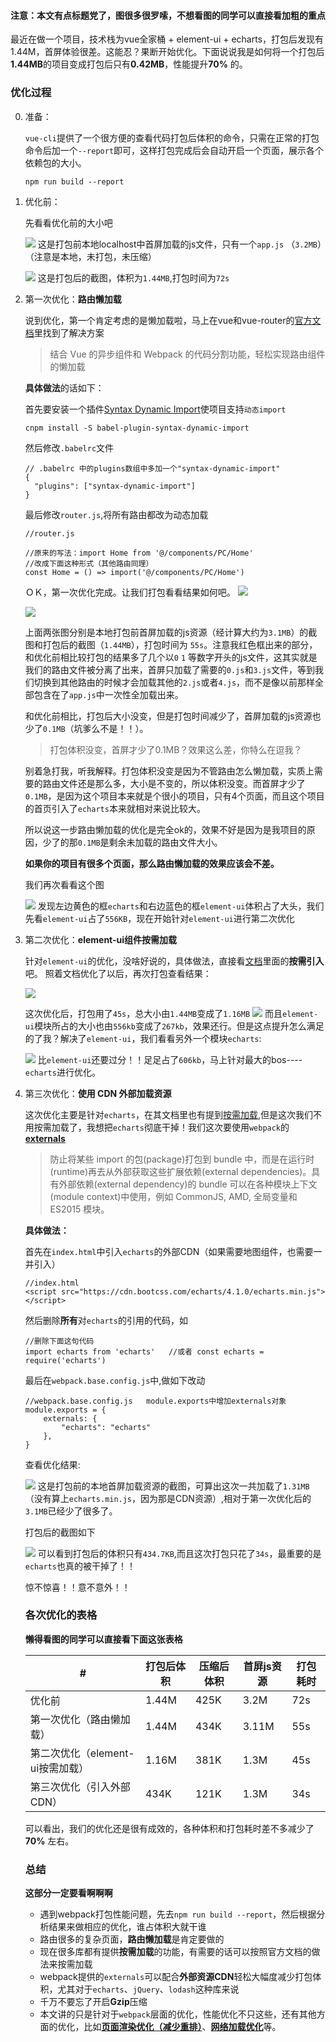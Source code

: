 
#### 注意：本文有点标题党了，图很多很罗嗦，不想看图的同学可以直接看**加粗的重点**

 最近在做一个项目，技术栈为vue全家桶 + element-ui + echarts，打包后发现有1.44M，首屏体验很差。这能忍？果断开始优化。下面说说我是如何将一个打包后**1.44MB**的项目变成打包后只有**0.42MB**，性能提升**70%** 的。

### 优化过程
0. 准备：

    `vue-cli`提供了一个很方便的查看代码打包后体积的命令，只需在正常的打包命令后加一个`--report`即可，这样打包完成后会自动开启一个页面，展示各个依赖包的大小。
    ```
    npm run build --report
    ```
1. 优化前：
    
    先看看优化前的大小吧

    ![](https://user-gold-cdn.xitu.io/2018/5/19/16378d158576c3d9?w=743&h=278&f=png&s=10398)
    这是打包前本地localhost中首屏加载的js文件，只有一个`app.js` （`3.2MB`）（注意是本地，未打包，未压缩）
    
    ![](https://user-gold-cdn.xitu.io/2018/5/19/16378d00a5128524?w=1912&h=944&f=png&s=245497)
    这是打包后的截图，体积为``1.44MB``,打包时间为``72s``
    

2. 第一次优化：**路由懒加载**

    说到优化，第一个肯定考虑的是懒加载啦，马上在vue和vue-router的[官方文档](https://router.vuejs.org/zh-cn/advanced/lazy-loading.html)里找到了解决方案
    > 结合 Vue 的异步组件和 Webpack 的代码分割功能，轻松实现路由组件的懒加载
    
    **具体做法**的话如下：
    
    首先要安装一个插件[Syntax Dynamic Import](https://babeljs.io/docs/plugins/syntax-dynamic-import/)使项目支持`动态import`
    ```
    cnpm install -S babel-plugin-syntax-dynamic-import
    ```
    然后修改`.babelrc`文件
    ```
    // .babelrc 中的plugins数组中多加一个"syntax-dynamic-import"
    {
      "plugins": ["syntax-dynamic-import"]
    }
    ```
    最后修改`router.js`,将所有路由都改为动态加载
    ```
    //router.js
    
    //原来的写法：import Home from '@/components/PC/Home'
    //改成下面这种形式（其他路由同理）
    const Home = () => import('@/components/PC/Home')       
    ```
    ＯＫ，第一次优化完成。让我们打包看看结果如何吧。
    ![](https://user-gold-cdn.xitu.io/2018/5/19/16378ebbef37cd4d?w=734&h=153&f=png&s=14986)
    
    ![](https://user-gold-cdn.xitu.io/2018/5/19/16378e67cd697ebc?w=1898&h=922&f=png&s=400358)
    
    
    
    上面两张图分别是本地打包前首屏加载的js资源（经计算大约为`3.1MB`）的截图和打包后的截图（`1.44MB`），打包时间为
    `55s`。注意我红色框出来的部分，和优化前相比较打包的结果多了几个以`0` `1` 等数字开头的js文件，这其实就是我们的路由文件被分离了出来，首屏只加载了需要的`0.js`和`3.js`文件，等到我们切换到其他路由的时候才会加载其他的`2.js`或者`4.js`，而不是像以前那样全部包含在了`app.js`中一次性全加载出来。
    
    和优化前相比，打包后大小没变，但是打包时间减少了，首屏加载的js资源也少了`0.1MB`（坑爹么不是！！）。
    > 打包体积没变，首屏才少了0.1MB？效果这么差，你特么在逗我？
    
    别着急打我，听我解释。打包体积没变是因为不管路由怎么懒加载，实质上需要的路由文件还是那么多，大小是不变的，所以体积没变。而首屏才少了`0.1MB`，是因为这个项目本来就是个很小的项目，只有4个页面，而且这个项目的首页引入了`echarts`本来就相对来说比较大。
    
    所以说这一步路由懒加载的优化是完全ok的，效果不好是因为是我项目的原因，少了的那`0.1MB`是剩余未加载的路由文件大小。
    
    **如果你的项目有很多个页面，那么路由懒加载的效果应该会不差。**
    
    我们再次看看这个图
    
    ![](https://user-gold-cdn.xitu.io/2018/5/19/16379039b034d5b5?w=1917&h=956&f=png&s=269832)
    发现左边黄色的框`echarts`和右边蓝色的框`element-ui`体积占了大头，我们先看`element-ui`占了`556KB`，现在开始针对`element-ui`进行第二次优化
    
    
3. 第二次优化：**element-ui组件按需加载**

    针对`element-ui`的优化，没啥好说的，具体做法，直接看[文档](http://element-cn.eleme.io/#/zh-CN/component/quickstart)里面的**按需引入**吧。
    照着文档优化了以后，再次打包查看结果：
    
    
    ![](https://user-gold-cdn.xitu.io/2018/5/19/163790a26fe03a00?w=1917&h=940&f=png&s=327523)
    
    这次优化后，打包用了`45s`，总大小由`1.44MB`变成了`1.16MB`
    ![](https://user-gold-cdn.xitu.io/2018/5/19/163790aba1332fb3?w=1917&h=949&f=png&s=322877)
    而且`element-ui`模块所占的大小也由`556kb`变成了`267kb`，效果还行。但是这点提升怎么满足的了我？解决了`element-ui`，我们看看另外一个模块`echarts`:
    
    ![](https://user-gold-cdn.xitu.io/2018/5/19/16379106a30fd0ac?w=1912&h=959&f=png&s=325545)
    比`element-ui`还要过分！！足足占了`606kb`，马上针对最大的bos----`echarts`进行优化。
    
4. 第三次优化：**使用 CDN 外部加载资源**
    
    这次优化主要是针对`echarts`，在其文档里也有提到[按需加载](http://echarts.baidu.com/tutorial.html#%E5%9C%A8%20webpack%20%E4%B8%AD%E4%BD%BF%E7%94%A8%20ECharts),但是这次我们不用按需加载了，我想把`echarts`彻底干掉！我们这次要使用`webpack`的[**externals**](https://webpack.docschina.org/configuration/externals/)

    > 防止将某些 import 的包(package)打包到 bundle 中，而是在运行时(runtime)再去从外部获取这些扩展依赖(external dependencies)。具有外部依赖(external dependency)的 bundle 可以在各种模块上下文(module context)中使用，例如 CommonJS, AMD, 全局变量和 ES2015 模块。

    **具体做法：**
    
    首先在`index.html`中引入`echarts`的外部CDN（如果需要地图组件，也需要一并引入）
    ```
    //index.html
    <script src="https://cdn.bootcss.com/echarts/4.1.0/echarts.min.js"></script>
    ```

    然后删除**所有**对`echarts`的引用的代码，如
    ```
    //删除下面这句代码
    import echarts from 'echarts'   //或者 const echarts = require('echarts')
    ```
    最后在`webpack.base.config.js`中,做如下改动
    ```
    //webpack.base.config.js   module.exports中增加externals对象
    module.exports = {
        externals: {
            "echarts": "echarts"
        },
    }
    ```
    查看优化结果:
    
    ![](https://user-gold-cdn.xitu.io/2018/5/20/1637921795f1f673?w=555&h=147&f=png&s=15934)
    这是打包前的本地首屏加载资源的截图，可算出这次一共加载了`1.31MB`（没有算上`echarts.min.js`，因为那是CDN资源）,相对于第一次优化后的`3.1MB`已经少了很多了。
    
    打包后的截图如下
    
    ![](https://user-gold-cdn.xitu.io/2018/5/20/1637926cd1470b76?w=1909&h=933&f=png&s=224576)
    可以看到打包后的体积只有`434.7KB`,而且这次打包只花了`34s`，最重要的是`echarts`也真的被干掉了！！
    
    惊不惊喜！！意不意外！！
    
    
    ### 各次优化的表格
    
    **懒得看图的同学可以直接看下面这张表格**
    
      <table>
        <thead>
          <tr>
            <th>#</th>
            <th>打包后体积</th>
            <th>压缩后体积</th>
            <th>首屏js资源</th>
            <th>打包耗时</th>
          </tr>
        </thead>
        <tbody>
          <tr>
            <td>优化前</td>
            <td>1.44M</td>
            <td>425K</td>
            <td>3.2M</td>
            <td>72s</td>
          </tr>
          <tr>
            <td>第一次优化（路由懒加载）</td>
            <td>1.44M</td>
            <td>434K</td>
            <td>3.11M</td>
            <td>55s</td>
          </tr>
          <tr>
            <td>第二次优化（element-ui按需加载）</td>
            <td>1.16M</td>
            <td>381K</td>
            <td>1.3M</td>
            <td>45s</td>
          </tr>
          <tr>
            <td>第三次优化（引入外部CDN）</td>
            <td> 434K</td>
            <td> 121K</td>
            <td>1.3M</td>
            <td>34s</td>
          </tr>
        </tbody>
      </table>
    
    
    可以看出，我们的优化还是很有成效的，各种体积和打包耗时差不多减少了**70%** 左右。
    
    ### 总结
    
    **这部分一定要看啊啊啊**
    
    
    * 遇到webpack打包性能问题，先去`npm run build --report`，然后根据分析结果来做相应的优化，谁占体积大就干谁
    * 路由很多的复杂页面，**路由懒加载**是肯定要做的
    * 现在很多库都有提供**按需加载**的功能，有需要的话可以按照官方文档的做法来按需加载
    * webpack提供的`externals`可以配合**外部资源CDN**轻松大幅度减少打包体积，尤其对于`echarts`、`jQuery`、`lodash`这种库来说
    * 千万不要忘了开启**Gzip**压缩
    * 本文讲的只是针对于`webpack`层面的优化，性能优化不只这些，还有其他方面的优化，比如[**页面渲染优化（减少重排）**](http://aizys.win/2017/12/17/%E5%89%8D%E7%AB%AF%E6%80%A7%E8%83%BD%E4%B9%8B%E9%A1%B5%E9%9D%A2%E6%B8%B2%E6%9F%93%E4%BC%98%E5%8C%96/)、[**网络加载优化**](http://aizys.win/2017/12/14/%E5%89%8D%E7%AB%AF%E6%80%A7%E8%83%BD%E4%B9%8B%E7%BD%91%E7%BB%9C%E5%8A%A0%E8%BD%BD%E4%BC%98%E5%8C%96/)等。
